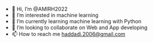 - 👋 Hi, I’m @AMIRH2022
- 👀 I’m interested in machine learning
- 🌱 I’m currently learning machine learning with Python
- 💞️ I’m looking to collaborate on Web and App developing
- 📫 How to reach me haddadi.2006@gmail.com

<!---
AMIRH2022/AMIRH2022 is a ✨ special ✨ repository because its `README.md` (this file) appears on your GitHub profile.
You can click the Preview link to take a look at your changes.
--->
